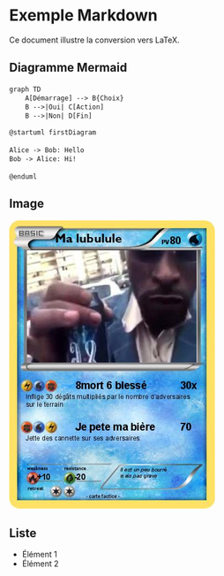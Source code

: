 # Exemple Markdown

Ce document illustre la conversion vers LaTeX.

## Diagramme Mermaid

```mermaid
graph TD
    A[Démarrage] --> B{Choix}
    B -->|Oui| C[Action]
    B -->|Non| D[Fin]
```

```plantuml
@startuml firstDiagram

Alice -> Bob: Hello
Bob -> Alice: Hi!
		
@enduml
```

## Image

![Un exemple](images/example.png)

## Liste

- Élément 1
- Élément 2
